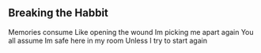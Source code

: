 ## Breaking the Habbit
Memories consume 
Like opening the wound
Im picking me apart again
You all assume
Im safe here in my room
Unless I try to start again
